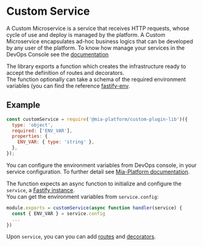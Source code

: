 # Custom Service
A Custom Microservice is a service that receives HTTP requests, whose cycle of use and deploy is managed by the platform. A Custom Microservice  encapsulates ad-hoc business logics that can be developed by any user of the platform. To know how manage your services in the DevOps Console see the [documentation](https://docs.mia-platform.eu/development_suite/api-console/api-design/services/)

The library exports a function which creates the infrastructure ready to accept the definition of routes and decorators.  
The function optionally can take a schema of the required environment variables (you can find the reference [fastify-env](https://github.com/fastify/fastify-env).

## Example

```js
const customService = require('@mia-platform/custom-plugin-lib')({
  type: 'object',
  required: ['ENV_VAR'],
  properties: {
    ENV_VAR: { type: 'string' },
  },
});
```
You can configure the environment variables from DevOps console, in your service configuration. To further detail see [Mia-Platform documentation](https://docs.mia-platform.eu/development_suite/api-console/api-design/services/#environment-variable-configuration).  

The function expects an async function to initialize and configure the `service`, a [Fastify instance](https://www.fastify.io/docs/latest/Server/).   
You can get the environment variables from `service.config`:
```js
module.exports = customService(async function handler(service) {
  const { ENV_VAR } = service.config
  ...
})
```
Upon `service`, you can you can add [routes](Routes.md) and [decorators](Decorators.md). 
